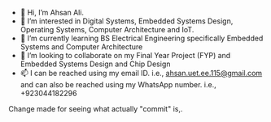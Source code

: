 - 👋 Hi, I’m Ahsan Ali. 
- 👀 I’m interested in Digital Systems, Embedded Systems Design, Operating Systems, Computer Architecture and IoT.
- 🌱 I’m currently learning BS Electrical Engineering specifically Embedded Systems and Computer Architecture
- 💞️ I’m looking to collaborate on my Final Year Project (FYP) and Embedded Systems Design and Chip Design
- 📫 I can be reached using my email ID. i.e., ahsan.uet.ee.115@gmail.com and can also be reached using my WhatsApp number. i.e., +923044182296

Change made for seeing what actually "commit" is,.

